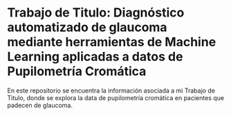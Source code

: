 # Trabajo de Titulo: Diagnóstico automatizado de glaucoma mediante herramientas de Machine Learning aplicadas a datos de Pupilometría Cromática
En este repositorio se encuentra la información asociada a mi Trabajo de Titulo, donde se explora la data de pupilometría cromática en pacientes que padecen de glaucoma.
